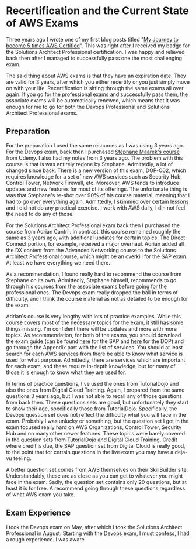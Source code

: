 # Recertification and the Current State of AWS Exams

Three years ago I wrote one of my first blog posts titled "[My Journey to become 5 times AWS Certified](https://ervinszilagyi.dev/articles/my-journey-to-become-5-times-aws-certified.html)". This was right after I received my badge for the Solutions Architect Professional certification. I was happy and relieved back then after I managed to successfully pass one the most challenging exam.

The said thing about AWS exams is that they have an expiration date. They are valid for 3 years, after which you either recertify or you just simply move on with your life. Recertification is sitting through the same exams all over again. If you go for the professional exams and successfully pass them, the associate exams will be automatically renewed, which means that it was enough for me to go for both the Devops Professional and Solutions Architect Professional exams.

## Preparation

For the preparation I used the same resources as I was using 3 years ago. For the Devops exam, back then I purchased [Stephane Maarek's course](https://www.udemy.com/course/aws-certified-devops-engineer-professional-hands-on) from Udemy. I also had my notes from 3 years ago. The problem with this course is that is was entirely redone by Stephane. Admittedly, a lot of changed since back. There is a new version of this exam, DOP-C02, which requires knowledge for a set of new AWS services such as Security Hub, Control Tower, Network Firewall, etc. Moreover, AWS tends to introduce updates and new features for most of its offerings. The unfortunate thing is was that Stephane's re-shot over 90% of his course material, meaning that I had to go over everything again. Admittedly, I skimmed over certain lessons and I did not do any practical exercise. I work with AWS daily, I din not feel the need to do any of those.

For the Solutions Architect Professional exam back then I purchased the course from Adrian Cantril. In contrast, this course remained roughly the same as 3 years ago, with additional updates for certain topics. The Direct Connect portion, for example, received a major overhaul. Adrian added all the DX content from the Advanced Networking course to the Solutions Architect Professional course, which might be an overkill for the SAP exam. At least we have everything we need there.

As a recommendation, I found really hard to recommend the course from Stephane on its own. Admittedly, Stephane himself, recommends to go through his courses from the associate exams before going for the professional ones. The Devops exam really dropped the ball in terms of difficulty, and I think the course material as not as detailed to be enough for the exam.

Adrian's course is very lengthy with lots of practice examples. While this course covers most of the necessary topics for the exam, it still has some things missing. I'm confident there will be updates and more with more topics. As recommendation, for both of the exams, you should download the exam guide (can be found [here](https://d1.awsstatic.com/training-and-certification/docs-sa-pro/AWS-Certified-Solutions-Architect-Professional_Exam-Guide.pdf) for the SAP and [here](https://d1.awsstatic.com/training-and-certification/docs-devops-pro/AWS-Certified-DevOps-Engineer-Professional_Exam-Guide.pdf) for the DOP) and go through the Appendix part with the list of services. You should at least search for each AWS services from there be able to know what service is used for what purpose. Admittedly, there are services which are important for each exam, and these require in-depth knowledge, but for many of those it is enough to know what they are used for.

In terms of practice questions, I've used the ones from TutorialDojo and also the ones from Digital Cloud Training. Again, I prepared from the same questions 3 years ago, but I was not able to recall any of those questions from back then. These questions sets are good, but unfortunately they start to show their age, specifically those from TutorialDojo. Specifically, the Devops question set does not reflect the difficulty what you will face in the exam. Probably I was unlucky or something, but the question set I got in the exam focused really hard on AWS Organizations, Control Tower, Security Hub and on many other newer features. These topics were barely covered in the question sets from TutorialDojo and Digital Cloud Training. Credit where credit is due, the SAP question set from Digital Cloud is really good, to the point that for certain questions in the live exam you may have a deja-vu feeling.

A better question set comes from AWS themselves on their SkillBuilder site. Understandably, these are as close as you can get to whatever you might face in the exam. Sadly, the question set contains only 20 questions, but at least it is for free. A recommend going through these questions regardless of what AWS exam you take.

## Exam Experience

I took the Devops exam on May, after which I took the Solutions Architect Professional in August. Starting with the Devops exam, I must confess, I had a rough experience. I was aware 
